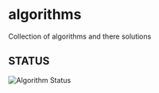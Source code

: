 # algorithms
Collection of algorithms and there solutions

## STATUS
![Algorithm Status](https://github.com/AbhishekGowda28/algorithms/workflows/Unit%20Test/badge.svg?branch=master)
